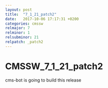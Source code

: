 ```yaml
---
layout: post
title:  "7_1_21_patch2"
date:   2017-10-06 17:17:31 +0200
categories: cmssw
relmajor: 7
relminor: 1
relsubminor: 21
relpatch: _patch2
---
```


# CMSSW_7_1_21_patch2
cms-bot is going to build this release
